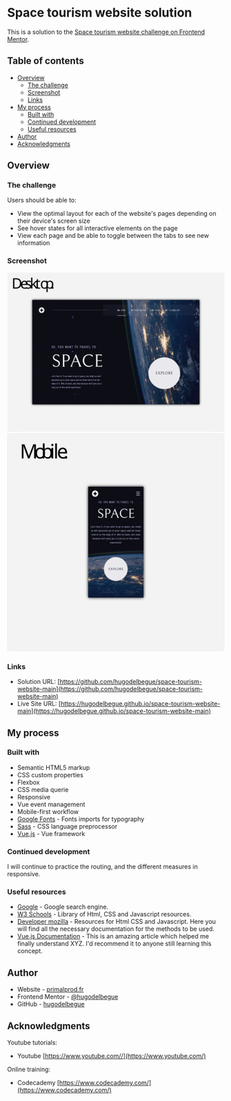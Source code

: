 # Space tourism website solution

This is a solution to the [Space tourism website challenge on Frontend Mentor](https://www.frontendmentor.io/challenges/space-tourism-multipage-website-gRWj1URZ3).

## Table of contents

- [Overview](#overview)
  - [The challenge](#the-challenge)
  - [Screenshot](#screenshot)
  - [Links](#links)
- [My process](#my-process)
  - [Built with](#built-with)
  - [Continued development](#continued-development)
  - [Useful resources](#useful-resources)
- [Author](#author)
- [Acknowledgments](#acknowledgments)

## Overview

### The challenge

Users should be able to:

- View the optimal layout for each of the website's pages depending on their device's screen size
- See hover states for all interactive elements on the page
- View each page and be able to toggle between the tabs to see new information

### Screenshot

![](./design/preview_desktop.svg)
![](./design/preview_mobile.svg)

### Links

- Solution URL: [https://github.com/hugodelbegue/space-tourism-website-main](https://github.com/hugodelbegue/space-tourism-website-main)
- Live Site URL: [https://hugodelbegue.github.io/space-tourism-website-main](https://hugodelbegue.github.io/space-tourism-website-main)

## My process

### Built with

- Semantic HTML5 markup
- CSS custom properties
- Flexbox
- CSS media querie
- Responsive
- Vue event management
- Mobile-first workflow
- [Google Fonts](https://fonts.google.com/) - Fonts imports for typography
- [Sass](https://sass-lang.com/) - CSS language preprocessor
- [Vue.js](https://vuejs.org/) - Vue framework

### Continued development

I will continue to practice the routing, and the different measures in responsive.

### Useful resources

- [Google](https://www.google.com/) - Google search engine.
- [W3 Schools](https://www.w3schools.com/) - Library of Html, CSS and Javascript resources.
- [Developer mozilla](https://developer.mozilla.org/fr/) - Resources for Html CSS and Javascript. Here you will find all the necessary documentation for the methods to be used.
- [Vue.js Documentation](https://vuejs.org/guide/introduction.html) - This is an amazing article which helped me finally understand XYZ. I'd recommend it to anyone still learning this concept.

## Author

- Website - [primalprod.fr](https://primalprod.fr/)
- Frontend Mentor - [@hugodelbegue](https://www.frontendmentor.io/profile/HUGODELBEGUE)
- GitHub - [hugodelbegue](https://github.com/hugodelbegue)

## Acknowledgments

Youtube tutorials:

- Youtube [https://www.youtube.com//](https://www.youtube.com/)

Online training:

- Codecademy [https://www.codecademy.com/](https://www.codecademy.com/)
